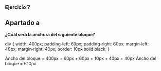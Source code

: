 ### Ejercicio 7

## Apartado a

**¿Cuál será la anchura del siguiente bloque?**

div
{
width: 400px;
padding‐left: 60px;
padding‐right: 60px;
margin‐left: 40px;
margin‐right: 40px;
border: 10px solid black;
}

Ancho del bloque = 400px + 60px + 60px + 10px + 40px + 40px
Ancho del bloque = 610px
